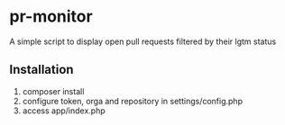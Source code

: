 # pr-monitor

A simple script to display open pull requests filtered by their lgtm status

## Installation

1. composer install
2. configure token, orga and repository in settings/config.php
3. access app/index.php